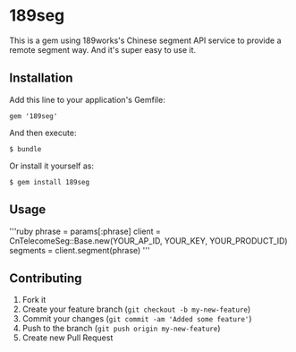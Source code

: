 # 189seg

This is a gem using 189works's Chinese segment API service to provide a remote segment way. And it's super easy to use it.


## Installation

Add this line to your application's Gemfile:

    gem '189seg'

And then execute:

    $ bundle

Or install it yourself as:

    $ gem install 189seg

## Usage

'''ruby
phrase = params[:phrase]
client = CnTelecomeSeg::Base.new(YOUR_AP_ID, YOUR_KEY, YOUR_PRODUCT_ID)
segments = client.segment(phrase)
'''

## Contributing

1. Fork it
2. Create your feature branch (`git checkout -b my-new-feature`)
3. Commit your changes (`git commit -am 'Added some feature'`)
4. Push to the branch (`git push origin my-new-feature`)
5. Create new Pull Request
